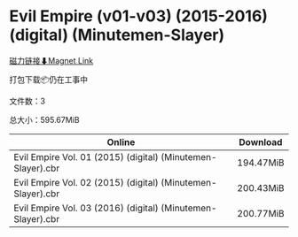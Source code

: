 # Evil Empire (v01-v03) (2015-2016) (digital) (Minutemen-Slayer)

[磁力链接⬇Magnet Link](magnet:?xt=urn:btih:bec3247f46144dbecb7e271cb59fe98ff3b45194&dn=Evil%20Empire%20%28v01-v03%29%20%282015-2016%29%20%28digital%29%20%28Minutemen-Slayer%29)

打包下载📦仍在工事中

文件数：3

总大小：595.67MiB

Online | Download
--- | ---
Evil Empire Vol. 01 (2015) (digital) (Minutemen-Slayer).cbr | 194.47MiB
Evil Empire Vol. 02 (2015) (digital) (Minutemen-Slayer).cbr | 200.43MiB
Evil Empire Vol. 03 (2016) (digital) (Minutemen-Slayer).cbr | 200.77MiB